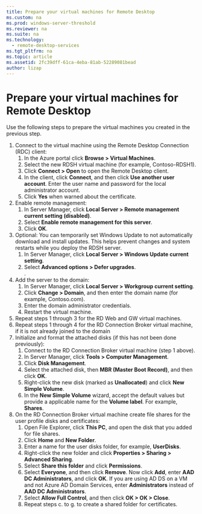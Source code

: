 ```yaml
---
title: Prepare your virtual machines for Remote Desktop
ms.custom: na
ms.prod: windows-server-threshold
ms.reviewer: na
ms.suite: na
ms.technology: 
  - remote-desktop-services
ms.tgt_pltfrm: na
ms.topic: article
ms.assetid: 2fc39dff-61ca-4eba-81ab-52289081bead
author: lizap
---
```

# Prepare your virtual machines for Remote Desktop
Use the following steps to prepare the virtual machines you created in the previous step.  
  
1.	Connect to the virtual machine using the Remote Desktop Connection (RDC) client:  
    1.	In the Azure portal click **Browse > Virtual Machines**.  
    2.	Select the new RDSH virtual machine (for example, Contoso-RDSH1).  
    3.	Click **Connect > Open** to open the Remote Desktop client.  
    4.	In the client, click **Connect**, and then click **Use another user account**. Enter the user name and password for the local administrator account.  
    5.	Click **Yes** when warned about the certificate.  
2.	Enable remote management:  
    1.	In Server Manager, click **Local Server > Remote management current setting (disabled)**.  
    2.	Select **Enable remote management for this server**.  
    3.	Click **OK**.  
3.	Optional: You can temporarily set Windows Update to not automatically download and install updates. This helps prevent changes and system restarts while you deploy the RDSH server.  
    1.	In Server Manager, click **Local Server > Windows Update current setting**.  
    2.	Select **Advanced options > Defer upgrades**.   
.  
4.	Add the server to the domain:  
    1.	In Server Manager, click **Local Server > Workgroup current setting**.  
    2.	Click **Change > Domain**, and then enter the domain name (for example, Contoso.com).  
    3.	Enter the domain administrator credentials.  
    4.	Restart the virtual machine.  
5.	Repeat steps 1 through 3 for the RD Web and GW virtual machines.  
6.	Repeat steps 1 through 4 for the RD Connection Broker virtual machine, if it is not already joined to the domain  
7.	Initialize and format the attached disks (if this has not been done previously):  
    1.	Connect to the RD Connection Broker virtual machine (step 1 above).  
    2.	In Server Manager, click **Tools > Computer Management**.  
    3.	Click **Disk Management**.  
    4.	Select the attached disk, then **MBR (Master Boot Record)**, and then click **OK**.  
    5.	Right-click the new disk (marked as **Unallocated**) and click **New Simple Volume**.  
    6.	In the **New Simple Volume** wizard, accept the default values but provide a applicable name for the **Volume label**. For example, **Shares**.  
8.	On the RD Connection Broker virtual machine create file shares for the user profile disks and certificates:   
    1.	Open File Explorer, click **This PC**, and open the disk that you added for file shares.  
    2.	Click **Home** and **New Folder**.  
    3.	Enter a name for the user disks folder, for example, **UserDisks**.  
    4.	Right-click the new folder and click **Properties > Sharing > Advanced Sharing**.  
    5.	Select **Share this folder** and click **Permissions**.  
    6.	Select **Everyone**, and then click **Remove**. Now click **Add**, enter **AAD DC Administrators**, and click **OK**. If you are using AD DS on a VM and not Azure AD Domain Services, enter **Administrators** instead of **AAD DC Administrators**.  
    7.	Select **Allow Full Control**, and then click **OK > OK > Close**.  
    8.	Repeat steps c. to g. to create a shared folder for certificates.   
